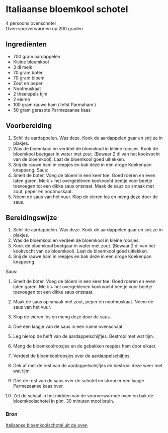 # Italiaanse bloemkool schotel

4 persoons ovenschotel\
Oven voorverwarmen op 200 graden

## Ingrediënten

- 700 gram aardappelen
- Kleine bloemkool
- 3 dl melk
- 70 gram boter
- 70 gram bloem
- Zout en peper
- Nootmuskaat
- 2 theelepels tijm
- 2 eieren
- 100 gram rauwe ham (liefst Parmaham )
- 50 gram geraspte Parmezaanse kaas

## Voorbereiding

1. Schil de aardappelen. Was deze. Kook de aardappelen gaar en snij ze in plakjes.
2. Was de bloemkool en verdeel de bloemkool in kleine roosjes. Kook de bloemkool beetgaar in water met zout. (Bewaar 2 dl van het kookvocht van de bloemkool). Laat de bloemkool goed uitlekken.
3. Snij de rauwe ham in reepjes en bak deze in een droge Koekenpan knapperig.
Saus:
4. Smelt de boter. Voeg de bloem in een keer toe. Goed roeren en even laten garen. Melk + het overgebleven kookvocht beetje voor beetje toevoegen tot een dikke saus ontstaat. Maak de saus op smaak met zout, peper en nootmuskaat.
5. Neem de saus van het vuur. Klop de eieren los en meng deze door de saus.

## Bereidingswijze
1. Schil de aardappelen. Was deze. Kook de aardappelen gaar en snij ze in plakjes.
2. Was de bloemkool en verdeel de bloemkool in kleine roosjes.
3. Kook de bloemkool beetgaar in water met zout. (Bewaar 2 dl van het kookvocht van de bloemkool). Laat de bloemkool goed uitlekken.
4. Snij de rauwe ham in reepjes en bak deze in een droge Koekenpan knapperig.

Saus:
1. Smelt de boter. Voeg de bloem in een keer toe. Goed roeren en even laten garen. Melk + het overgebleven kookvocht beetje voor beetje toevoegen tot een dikke saus ontstaat.
2. Maak de saus op smaak met zout, peper en nootmuskaat. Neem de saus van het vuur.
3. Klop de eieren los en meng deze door de saus.

4. Doe een laagje van de saus in een ruime ovenschaal
5. Leg hierop de helft van de aardappelschijfjes. Bestrooi met wat tijm.
6.  Meng de bloemkoolroosjes en de gebakken reepjes ham door elkaar.
7.  Verdeel de bloemkoolroosjes over de aardappelschijfjes.
8.  Dek af met de rest van de aardappelschijfjes en bestrooi deze weer met wat tijm.
9.  Giet de rest van de saus over de schotel en strooi er een laagje Parmezaanse kaas over.
10. Zet de schaal in het midden van de voorverwarmde oven en bak de bloemkoolschotel in plm. 30 minuten mooi bruin.

### Bron

[Italiaanse bloemkoolschotel uit de oven](https://www.smulweb.nl/recepten/1149013/Italiaanse-bloemkoolschotel-uit-de-oven)